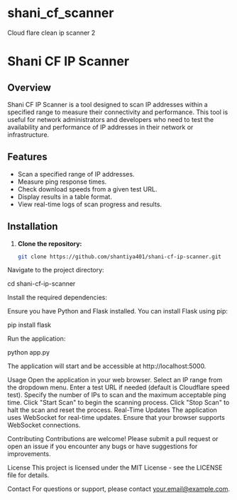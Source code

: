 # shani_cf_scanner
Cloud flare clean ip scanner 2

# Shani CF IP Scanner

## Overview

Shani CF IP Scanner is a tool designed to scan IP addresses within a specified range to measure their connectivity and performance. This tool is useful for network administrators and developers who need to test the availability and performance of IP addresses in their network or infrastructure.

## Features

- Scan a specified range of IP addresses.
- Measure ping response times.
- Check download speeds from a given test URL.
- Display results in a table format.
- View real-time logs of scan progress and results.

## Installation

1. **Clone the repository:**

   ```bash
   git clone https://github.com/shantiya401/shani-cf-ip-scanner.git
Navigate to the project directory:

cd shani-cf-ip-scanner

Install the required dependencies:

Ensure you have Python and Flask installed. You can install Flask using pip:

pip install flask

Run the application:

python app.py


The application will start and be accessible at http://localhost:5000.

Usage
Open the application in your web browser.
Select an IP range from the dropdown menu.
Enter a test URL if needed (default is Cloudflare speed test).
Specify the number of IPs to scan and the maximum acceptable ping time.
Click "Start Scan" to begin the scanning process.
Click "Stop Scan" to halt the scan and reset the process.
Real-Time Updates
The application uses WebSocket for real-time updates. Ensure that your browser supports WebSocket connections.

Contributing
Contributions are welcome! Please submit a pull request or open an issue if you encounter any bugs or have suggestions for improvements.

License
This project is licensed under the MIT License - see the LICENSE file for details.

Contact
For questions or support, please contact your.email@example.com.

